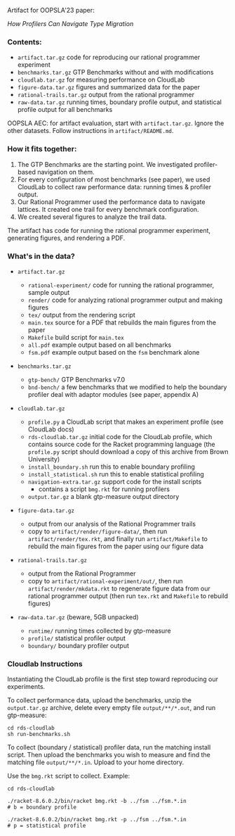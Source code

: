 Artifact for OOPSLA'23 paper:

 _How Profilers Can Navigate Type Migration_

### Contents:

- `artifact.tar.gz` 
  code for reproducing our rational programmer experiment
- `benchmarks.tar.gz`
  GTP Benchmarks without and with modifications
- `cloudlab.tar.gz`
  for measuring performance on CloudLab
- `figure-data.tar.gz`
  figures and summarized data for the paper
- `rational-trails.tar.gz`
  output from the rational programmer
- `raw-data.tar.gz`
  running times, boundary profile output, and statistical profile output for all benchmarks

OOPSLA AEC: for artifact evaluation, start with `artifact.tar.gz`.
Ignore the other datasets. Follow instructions in `artifact/README.md`.


### How it fits together:

1. The GTP Benchmarks are the starting point. We investigated profiler-based
   navigation on them.
2. For every configuration of most benchmarks (see paper), we used CloudLab
   to collect raw performance data: running times & profiler output.
3. Our Rational Programmer used the performance data to navigate lattices.  It
   created one trail for every benchmark configuration.
4. We created several figures to analyze the trail data.

The artifact has code for running the rational programmer experiment,
generating figures, and rendering a PDF.


### What's in the data?

- `artifact.tar.gz`
  * `rational-experiment/` code for running the rational programmer, sample output
  * `render/` code for analyzing rational programmer output and making figures
  * `tex/` output from the rendering script
  * `main.tex` source for a PDF that rebuilds the main figures from the paper
  * `Makefile` build script for `main.tex`
  * `all.pdf` example output based on all benchmarks
  * `fsm.pdf` example output based on the `fsm` benchmark alone

- `benchmarks.tar.gz`
  * `gtp-bench/` GTP Benchmarks v7.0
  * `bnd-bench/` a few benchmarks that we modified to help the boundary profiler
    deal with adaptor modules (see paper, appendix A)

- `cloudlab.tar.gz`
  * `profile.py` a CloudLab script that makes an experiment profile (see CloudLab docs)
  * `rds-cloudlab.tar.gz` initial code for the CloudLab profile, which contains source
    code for the Racket programming language (the `profile.py` script should
    download a copy of this archive from Brown University)
  * `install_boundary.sh` run this to enable boundary profiling
  * `install_statistical.sh` run this to enable statistical profiling
  * `navigation-extra.tar.gz` support code for the install scripts
    + contains a script `bmg.rkt` for running profilers
  * `output.tar.gz` a blank gtp-measure output directory 

- `figure-data.tar.gz`
  * output from our analysis of the Rational Programmer trails
  * copy to `artifact/render/figure-data/`, then run `artifact/render/tex.rkt`,
    and finally run `artifact/Makefile` to rebuild the main figures from the
    paper using our figure data

- `rational-trails.tar.gz`
  * output from the Rational Programmer
  * copy to `artifact/rational-experiment/out/`, then run `artifact/render/mkdata.rkt`
    to regenerate figure data from our rational programmer output (then run `tex.rkt`
    and `Makefile` to rebuild figures)

- `raw-data.tar.gz` (beware, 5GB unpacked)
  * `runtime/` running times collected by gtp-measure
  * `profile/` statistical profiler output
  * `boundary/` boundary profiler output


### Cloudlab Instructions

Instantiating the CloudLab profile is the first step toward reproducing our
experiments.

To collect performance data, upload the benchmarks, unzip the `output.tar.gz` archive,
delete every empty file `output/**/*.out`, and run gtp-measure:

```
cd rds-cloudlab
sh run-benchmarks.sh
```

To collect (boundary / statistical) profiler data, run the matching install
script.  Then upload the benchmarks you wish to measure and find the matching
file `output/**/*.in`. Upload to your home directory.

Use the `bmg.rkt` script to collect. Example:

```
cd rds-cloudlab

./racket-8.6.0.2/bin/racket bmg.rkt -b ../fsm ../fsm.*.in
# b = boundary profile

./racket-8.6.0.2/bin/racket bmg.rkt -p ../fsm ../fsm.*.in
# p = statistical profile
```


